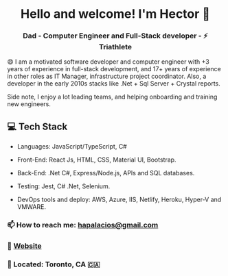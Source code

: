 <h1 align="center">
    Hello and welcome! I'm Hector 👋 
</h1>

<h3 align="center">
    Dad - Computer Engineer and Full-Stack developer -  ⚡ Triathlete
</h3>

😄 I am a motivated software developer and computer engineer with +3 years of experience in full-stack development, and 17+ years of experience in other roles as IT Manager, infrastructure project coordinator. Also, a developer in the early 2010s stacks like .Net + Sql Server + Crystal reports.

Side note, I enjoy a lot leading teams, and helping onboarding and training new engineers.


## 💻 Tech Stack
* Languages: JavaScript/TypeScript, C#
* Front-End: React Js, HTML, CSS, Material UI, Bootstrap.
* Back-End: .Net C#, Express/Node.js, APIs and SQL databases.

* Testing: Jest, C# .Net, Selenium.
* DevOps tools and deploy: AWS, Azure, IIS, Netlify, Heroku, Hyper-V and VMWARE.


### 📫 How to reach me: hapalacios@gmail.com
### :link: [Website](https://hectorpalacios.ca)
### 📍 Located: Toronto, CA 🇨🇦 
